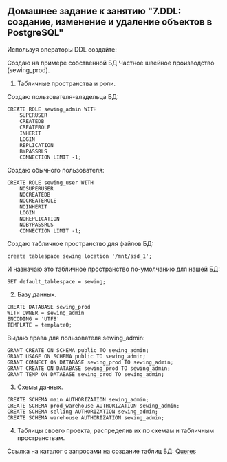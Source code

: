## Домашнее задание к занятию "7.DDL: создание, изменение и удаление объектов в PostgreSQL"

Используя операторы DDL создайте:

Создаю на примере собственной БД Частное швейное производство (sewing_prod).

1.  Табличные пространства и роли.

Создаю пользователя-владельца БД:

```
CREATE ROLE sewing_admin WITH 
	SUPERUSER
	CREATEDB
	CREATEROLE
	INHERIT
	LOGIN
	REPLICATION
	BYPASSRLS
	CONNECTION LIMIT -1;
```

Создаю обычного пользователя:

```
CREATE ROLE sewing_user WITH 
	NOSUPERUSER
	NOCREATEDB
	NOCREATEROLE
	NOINHERIT
	LOGIN
	NOREPLICATION
	NOBYPASSRLS
	CONNECTION LIMIT -1;
```

Создаю табличное пространство для файлов БД:

```
create tablespace sewing location '/mnt/ssd_1';
```

И назначаю это табличное пространство по-умолчанию для нашей БД:

```
SET default_tablespace = sewing;
```

2. Базу данных.

```
CREATE DATABASE sewing_prod 
WITH OWNER = sewing_admin
ENCODING = 'UTF8'
TEMPLATE = template0;
```
Выдаю права для пользователя sewing_admin:

```
GRANT CREATE ON SCHEMA public TO sewing_admin;
GRANT USAGE ON SCHEMA public TO sewing_admin;
GRANT CONNECT ON DATABASE sewing_prod TO sewing_admin;
GRANT CREATE ON DATABASE sewing_prod TO sewing_admin;
GRANT TEMP ON DATABASE sewing_prod TO sewing_admin;
```

3. Схемы данных.

```
CREATE SCHEMA main AUTHORIZATION sewing_admin;
CREATE SCHEMA prod_warehouse AUTHORIZATION sewing_admin;
CREATE SCHEMA selling AUTHORIZATION sewing_admin;
CREATE SCHEMA warehouse AUTHORIZATION sewing_admin;
```

4. Таблицы своего проекта, распределив их по схемам и табличным пространствам.

Ссылка на каталог с запросами на создание таблиц БД:
[Queres](Queres)



